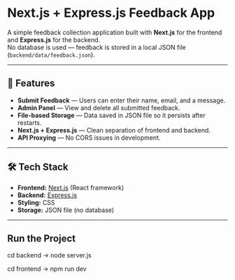# Next.js + Express.js Feedback App

A simple feedback collection application built with **Next.js** for the frontend and **Express.js** for the backend.  
No database is used — feedback is stored in a local JSON file (`backend/data/feedback.json`).

---

## 📌 Features
- **Submit Feedback** — Users can enter their name, email, and a message.
- **Admin Panel** — View and delete all submitted feedback.
- **File-based Storage** — Data saved in JSON file so it persists after restarts.
- **Next.js + Express.js** — Clean separation of frontend and backend.
- **API Proxying** — No CORS issues in development.

---

## 🛠 Tech Stack
- **Frontend:** [Next.js](https://nextjs.org/) (React framework)
- **Backend:** [Express.js](https://expressjs.com/)
- **Styling:** CSS
- **Storage:** JSON file (no database)

---
## Run the Project
cd backend ->
node server.js

cd frontend ->
npm run dev

